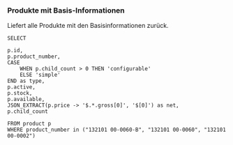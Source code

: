 ### Produkte mit Basis-Informationen

Liefert alle Produkte mit den Basisinformationen zurück. 

```
SELECT 

p.id,
p.product_number,
CASE
	WHEN p.child_count > 0 THEN 'configurable'
	ELSE 'simple'
END as type,
p.active,
p.stock,
p.available,
JSON_EXTRACT(p.price -> '$.*.gross[0]', '$[0]') as net,
p.child_count

FROM product p
WHERE product_number in ("132101 00-0060-B", "132101 00-0060", "132101 00-0002")
```
